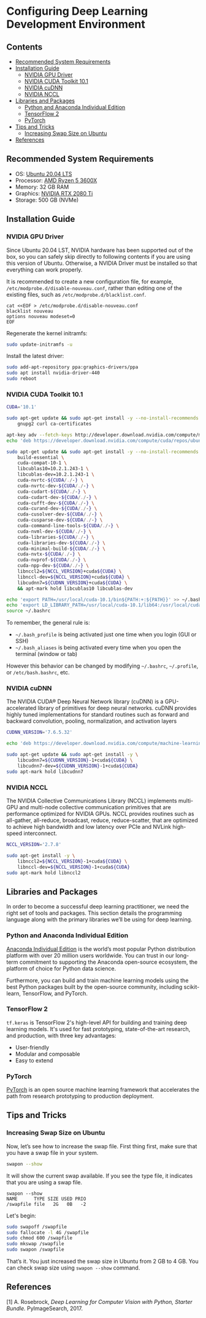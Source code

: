 # Configuring Deep Learning Development Environment <!-- omit in toc -->

## Contents <!-- omit in toc -->

- [Recommended System Requirements](#recommended-system-requirements)
- [Installation Guide](#installation-guide)
	- [NVIDIA GPU Driver](#nvidia-gpu-driver)
	- [NVIDIA CUDA Toolkit 10.1](#nvidia-cuda-toolkit-101)
	- [NVIDIA cuDNN](#nvidia-cudnn)
	- [NVIDIA NCCL](#nvidia-nccl)
- [Libraries and Packages](#libraries-and-packages)
	- [Python and Anaconda Individual Edition](#python-and-anaconda-individual-edition)
	- [TensorFlow 2](#tensorflow-2)
	- [PyTorch](#pytorch)
- [Tips and Tricks](#tips-and-tricks)
	- [Increasing Swap Size on Ubuntu](#increasing-swap-size-on-ubuntu)
- [References](#references)

## Recommended System Requirements

- OS: [Ubuntu 20.04 LTS](https://ubuntu.com/download/desktop)
- Processor: [AMD Ryzen 5 3600X](https://www.amd.com/en/products/cpu/amd-ryzen-5-3600x)
- Memory: 32 GB RAM
- Graphics: [NVIDIA RTX 2080 Ti](https://www.nvidia.com/en-us/geforce/graphics-cards/rtx-2080-ti/)
- Storage: 500 GB (NVMe)

## Installation Guide

### NVIDIA GPU Driver

Since Ubuntu 20.04 LST, NVIDIA hardware has been supported out of the box, so you can safely skip directly to following contents if you are using this version of Ubuntu. Otherwise, a NVIDIA Driver must be installed so that everything can work properly.

It is recommended to create a new configuration file, for example, `/etc/modprobe.d/disable-nouveau.conf`, rather than editing one of the existing files, such as `/etc/modprobe.d/blacklist.conf`.

```
cat <<EOF > /etc/modprobe.d/disable-nouveau.conf
blacklist nouveau
options nouveau modeset=0
EOF
```

Regenerate the kernel initramfs:

```bash
sudo update-initramfs -u
```

Install the latest driver:

```bash
sudo add-apt-repository ppa:graphics-drivers/ppa
sudo apt install nvidia-driver-440
sudo reboot
```

### NVIDIA CUDA Toolkit 10.1

```bash
CUDA='10.1'

sudo apt-get update && sudo apt-get install -y --no-install-recommends \
	gnupg2 curl ca-certificates

apt-key adv --fetch-keys http://developer.download.nvidia.com/compute/machine-learning/repos/ubuntu1804/x86_64/7fa2af80.pub
echo 'deb https://developer.download.nvidia.com/compute/cuda/repos/ubuntu1804/x86_64 /' > /etc/apt/sources.list.d/cuda.list

sudo apt-get update && sudo apt-get install -y --no-install-recommends \
	build-essential \
	cuda-compat-10-1 \
	libcublas10=10.2.1.243-1 \ 
	libcublas-dev=10.2.1.243-1 \
	cuda-nvrtc-${CUDA/./-} \
	cuda-nvrtc-dev-${CUDA/./-} \
	cuda-cudart-${CUDA/./-} \
	cuda-cudart-dev-${CUDA/./-} \
	cuda-cufft-dev-${CUDA/./-} \
	cuda-curand-dev-${CUDA/./-} \
	cuda-cusolver-dev-${CUDA/./-} \
	cuda-cusparse-dev-${CUDA/./-} \
	cuda-command-line-tools-${CUDA/./-} \
	cuda-nvml-dev-${CUDA/./-} \
	cuda-libraries-${CUDA/./-} \
	cuda-libraries-dev-${CUDA/./-} \
	cuda-minimal-build-${CUDA/./-} \
	cuda-nvtx-${CUDA/./-} \
	cuda-nvprof-${CUDA/./-} \
	cuda-npp-dev-${CUDA/./-} \
	libnccl2=${NCCL_VERSION}+cuda${CUDA} \
	libnccl-dev=${NCCL_VERSION}+cuda${CUDA} \
	libcudnn7=${CUDNN_VERSION}+cuda${CUDA} \
	&& apt-mark hold libcublas10 libcublas-dev

echo 'export PATH=/usr/local/cuda-10.1/bin${PATH:+:${PATH}}' >> ~/.bashrc
echo 'export LD_LIBRARY_PATH=/usr/local/cuda-10.1/lib64:/usr/local/cuda-10.1/extras/CUPTI/lib64${LD_LIBRARY_PATH:+:${LD_LIBRARY_PATH}}' >> ~/.bashrc
source ~/.bashrc
```

To remember, the general rule is:

- `~/.bash_profile` is being activated just one time when you login (GUI or SSH)
- `~/.bash_aliases` is being activated every time when you open the terminal (window or tab)

However this behavior can be changed by modifying `~/.bashrc`, `~/.profile`, or `/etc/bash.bashrc`, etc.

### NVIDIA cuDNN

The NVIDIA CUDA® Deep Neural Network library (cuDNN) is a GPU-accelerated library of primitives for deep neural networks. cuDNN provides highly tuned implementations for standard routines such as forward and backward convolution, pooling, normalization, and activation layers

```bash
CUDNN_VERSION='7.6.5.32'

echo 'deb https://developer.download.nvidia.com/compute/machine-learning/repos/ubuntu1804/x86_64 /' > /etc/apt/sources.list.d/nvidia-ml.list

sudo apt-get update && sudo apt-get install -y \
	libcudnn7=${CUDNN_VERSION}-1+cuda${CUDA} \
	libcudnn7-dev=${CUDNN_VERSION}-1+cuda${CUDA}
sudo apt-mark hold libcudnn7
```

### NVIDIA NCCL

The NVIDIA Collective Communications Library (NCCL) implements multi-GPU and multi-node collective communication primitives that are performance optimized for NVIDIA GPUs. NCCL provides routines such as all-gather, all-reduce, broadcast, reduce, reduce-scatter, that are optimized to achieve high bandwidth and low latency over PCIe and NVLink high-speed interconnect.

```bash
NCCL_VERSION='2.7.8'

sudo apt-get install -y \
	libnccl2=${NCCL_VERSION}-1+cuda${CUDA} \
	libnccl-dev=${NCCL_VERSION}-1+cuda${CUDA}
sudo apt-mark hold libnccl2
```

## Libraries and Packages

In order to become a successful deep learning practitioner, we need the right set of tools and
packages. This section details the programming language along with the primary libraries we’ll be using for deep learning.

### Python and Anaconda Individual Edition

[Anaconda Individual Edition](https://www.anaconda.com/distribution/) is the world’s most popular Python distribution platform with over 20 million users worldwide. You can trust in our long-term commitment to supporting the Anaconda open-source ecosystem, the platform of choice for Python data science.

Furthermore, you can build and train machine learning models using the best Python packages built by the open-source community, including scikit-learn, TensorFlow, and PyTorch.

### TensorFlow 2

`tf.keras` is TensorFlow 2's high-level API for building and training deep learning models. It's used for fast prototyping, state-of-the-art research, and production, with three key advantages:

- User-friendly
- Modular and composable
- Easy to extend

### PyTorch

[PyTorch](https://pytorch.org/) is an open source machine learning framework that accelerates the path from research prototyping to production deployment.

## Tips and Tricks

### Increasing Swap Size on Ubuntu

Now, let’s see how to increase the swap file. First thing first, make sure that you have a swap file in your system.

```sh
swapon --show
```

It will show the current swap available. If you see the type file, it indicates that you are using a swap file.

```
swapon --show
NAME      TYPE SIZE USED PRIO
/swapfile file   2G   0B   -2
```

Let's begin:

```sh
sudo swapoff /swapfile
sudo fallocate -l 4G /swapfile
sudo chmod 600 /swapfile
sudo mkswap /swapfile
sudo swapon /swapfile
```

That’s it. You just increased the swap size in Ubuntu from 2 GB to 4 GB. You can check swap size using `swapon --show` command.

## References

[1] A. Rosebrock, _Deep Learning for Computer Vision with Python, Starter Bundle._ PyImageSearch, 2017.
